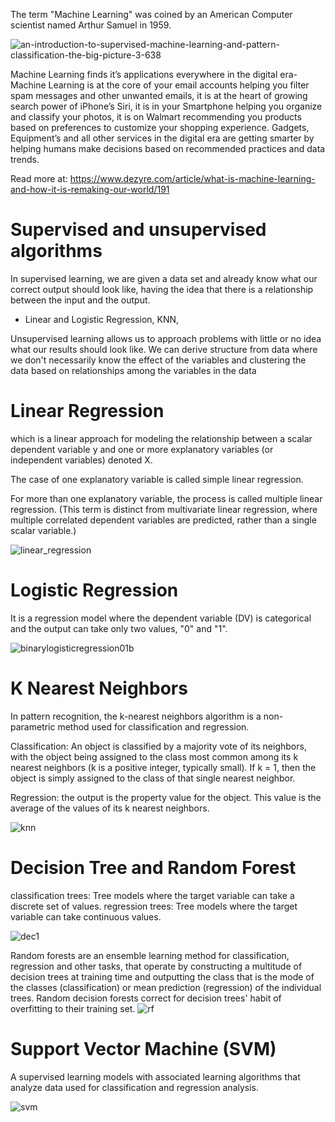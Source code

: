 
The term "Machine Learning" was coined by an American Computer scientist named Arthur Samuel in 1959.

![an-introduction-to-supervised-machine-learning-and-pattern-classification-the-big-picture-3-638](https://user-images.githubusercontent.com/22607215/34581768-9ee472c0-f15f-11e7-9264-03065fc79c02.jpg)

Machine Learning finds it’s applications everywhere in the digital era- Machine Learning is at the core of your email accounts helping you filter spam messages and other unwanted emails, it is at the heart of growing search power of iPhone’s Siri, it is in your Smartphone helping you organize and classify your photos, it is on Walmart recommending you products based on preferences to customize your shopping experience. Gadgets, Equipment’s and all other services in the digital era are getting smarter by helping humans make decisions based on recommended practices and data trends.

Read more at: https://www.dezyre.com/article/what-is-machine-learning-and-how-it-is-remaking-our-world/191

# Supervised and unsupervised algorithms

In supervised learning, we are given a data set and already know what our correct output should look like, having the idea that there is a relationship between the input and the output.

- Linear and Logistic Regression, KNN, 

Unsupervised learning allows us to approach problems with little or no idea what our results should look like. We can derive structure from data where we don't necessarily know the effect of the variables and clustering the data based on relationships among the variables in the data


# Linear Regression

which is a linear approach for modeling the relationship between a scalar dependent variable y and one or more explanatory variables (or independent variables) denoted X. 

The case of one explanatory variable is called simple linear regression. 

For more than one explanatory variable, the process is called multiple linear regression. (This term is distinct from multivariate linear regression, where multiple correlated dependent variables are predicted, rather than a single scalar variable.)

![linear_regression](https://user-images.githubusercontent.com/22607215/34582610-849bac78-f162-11e7-9634-b91ded6fe9f5.png)


# Logistic Regression

It is a regression model where the dependent variable (DV) is categorical and the output can take only two values, "0" and "1".

![binarylogisticregression01b](https://user-images.githubusercontent.com/22607215/34582777-2342828e-f163-11e7-89e8-b0ed46db5533.jpg)


# K Nearest Neighbors

In pattern recognition, the k-nearest neighbors algorithm is a non-parametric method used for classification and regression.

Classification: An object is classified by a majority vote of its neighbors, with the object being assigned to the class most common among its k nearest neighbors (k is a positive integer, typically small). If k = 1, then the object is simply assigned to the class of that single nearest neighbor.

Regression: the output is the property value for the object. This value is the average of the values of its k nearest neighbors.

![knn](https://user-images.githubusercontent.com/22607215/34582961-d66590ae-f163-11e7-8a7a-093c35824a4e.png)


# Decision Tree and Random Forest

classification trees: Tree models where the target variable can take a discrete set of values.
regression trees: Tree models where the target variable can take continuous values.

![dec1](https://user-images.githubusercontent.com/22607215/34583899-820a2cfa-f167-11e7-81df-64befbdf5055.jpg)

Random forests are an ensemble learning method for classification, regression and other tasks, that operate by constructing a multitude of decision trees at training time and outputting the class that is the mode of the classes (classification) or mean prediction (regression) of the individual trees. Random decision forests correct for decision trees' habit of overfitting to their training set.
![rf](https://user-images.githubusercontent.com/22607215/34583995-fb1bc90a-f167-11e7-8f2a-750fa77b9368.png)


# Support Vector Machine (SVM)

A supervised learning models with associated learning algorithms that analyze data used for classification and regression analysis.

![svm](https://user-images.githubusercontent.com/22607215/34584194-d0669b62-f168-11e7-8e8c-bdbaad7b10ef.gif)






